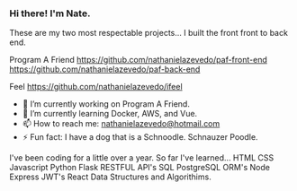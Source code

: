 ### Hi there! I'm Nate.


These are my two most respectable projects... I built the front front to back end. 


Program A Friend
https://github.com/nathanielazevedo/paf-front-end
https://github.com/nathanielazevedo/paf-back-end

Feel 
https://github.com/nathanielazevedo/ifeel


- 🔭 I’m currently working on Program A Friend.
- 🌱 I’m currently learning Docker, AWS, and Vue.
- 📫 How to reach me: nathanielazevedo@hotmail.com
- ⚡ Fun fact: I have a dog that is a Schnoodle. Schnauzer Poodle.

I've been coding for a little over a year. So far I've learned...
HTML
CSS
Javascript
Python
Flask
RESTFUL API's
SQL
PostgreSQL
ORM's
Node
Express
JWT's
React
Data Structures and Algorithims.

<!--
**nathanielazevedo/nathanielazevedo** is a ✨ _special_ ✨ repository because its `README.md` (this file) appears on your GitHub profile.

Here are some ideas to get you started:

- 🔭 I’m currently working on ...
- 🌱 I’m currently learning ...
- 👯 I’m looking to collaborate on ...
- 🤔 I’m looking for help with ...
- 💬 Ask me about ...
- 📫 How to reach me: ...
- 😄 Pronouns: ...
- ⚡ Fun fact: ...
-->
